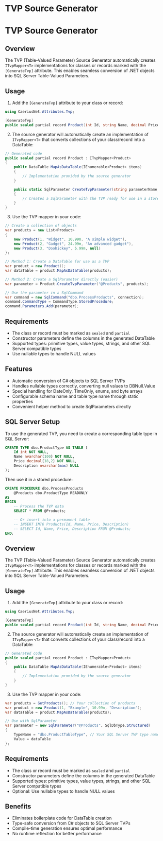 ﻿# TVP Source Generator

# TVP Source Generator

## Overview

The TVP (Table-Valued Parameter) Source Generator automatically creates `ITvpMapper<T>` implementations for classes or
records marked with the `[GenerateTvp]` attribute. This enables seamless conversion of .NET objects into SQL Server
Table-Valued Parameters.

## Usage

1. Add the `[GenerateTvp]` attribute to your class or record:

```csharp
using CaeriusNet.Attributes.Tvp;

[GenerateTvp]
public sealed partial record Product(int Id, string Name, decimal Price, string? Description);
```

2. The source generator will automatically create an implementation of `ITvpMapper<T>` that converts collections of your
   class/record into a DataTable:

```csharp
// Generated code
public sealed partial record Product : ITvpMapper<Product>
{
    public DataTable MapAsDataTable(IEnumerable<Product> items)
    {
        // Implementation provided by the source generator
    }

    public static SqlParameter CreateTvpParameter(string parameterName, IEnumerable<Product> items)
    {
        // Creates a SqlParameter with the TVP ready for use in a stored procedure
    }
}
```

3. Use the TVP mapper in your code:

```csharp
// Create a collection of objects
var products = new List<Product>
{
    new Product(1, "Widget", 10.99m, "A simple widget"),
    new Product(2, "Gadget", 24.99m, "An advanced gadget"),
    new Product(3, "Doohickey", 5.99m, null)
};

// Method 1: Create a DataTable for use as a TVP
var product = new Product();
var dataTable = product.MapAsDataTable(products);

// Method 2: Create a SqlParameter directly (easier)
var parameter = Product.CreateTvpParameter("@Products", products);

// Use the parameter in a SqlCommand
var command = new SqlCommand("dbo.ProcessProducts", connection);
command.CommandType = CommandType.StoredProcedure;
command.Parameters.Add(parameter);
```

## Requirements

- The class or record must be marked as `sealed` and `partial`
- Constructor parameters define the columns in the generated DataTable
- Supported types: primitive types, value types, strings, and other SQL Server compatible types
- Use nullable types to handle NULL values

## Features

- Automatic conversion of C# objects to SQL Server TVPs
- Handles nullable types correctly, converting null values to DBNull.Value
- Special handling for DateOnly, TimeOnly, enums, and byte arrays
- Configurable schema name and table type name through static properties
- Convenient helper method to create SqlParameters directly

## SQL Server Setup

To use the generated TVP, you need to create a corresponding table type in SQL Server:

```sql
CREATE TYPE dbo.ProductType AS TABLE (
    Id int NOT NULL,
    Name nvarchar(100) NOT NULL,
    Price decimal(18,2) NOT NULL,
    Description nvarchar(max) NULL
);
```

Then use it in a stored procedure:

```sql
CREATE PROCEDURE dbo.ProcessProducts
    @Products dbo.ProductType READONLY
AS
BEGIN
    -- Process the TVP data
    SELECT * FROM @Products;

    -- Or insert into a permanent table
    -- INSERT INTO Products(Id, Name, Price, Description)
    -- SELECT Id, Name, Price, Description FROM @Products;
END;
```

## Overview

The TVP (Table-Valued Parameter) Source Generator automatically creates `ITvpMapper<T>` implementations for classes or
records marked with the `[GenerateTvp]` attribute. This enables seamless conversion of .NET objects into SQL Server
Table-Valued Parameters.

## Usage

1. Add the `[GenerateTvp]` attribute to your class or record:

```csharp
using CaeriusNet.Attributes.Tvp;

[GenerateTvp]
public sealed partial record Product(int Id, string Name, decimal Price, string? Description);
```

2. The source generator will automatically create an implementation of `ITvpMapper<T>` that converts collections of your
   class/record into a DataTable:

```csharp
// Generated code
public sealed partial record Product : ITvpMapper<Product>
{
    public DataTable MapAsDataTable(IEnumerable<Product> items)
    {
        // Implementation provided by the source generator
    }
}
```

3. Use the TVP mapper in your code:

```csharp
var products = GetProducts(); // Your collection of products
var product = new Product(1, "Example", 10.99m, "Description");
var dataTable = product.MapAsDataTable(products);

// Use with SqlParameter
var parameter = new SqlParameter("@Products", SqlDbType.Structured)
{
    TypeName = "dbo.ProductTableType", // Your SQL Server TVP type name
    Value = dataTable
};
```

## Requirements

- The class or record must be marked as `sealed` and `partial`
- Constructor parameters define the columns in the generated DataTable
- Supported types: primitive types, value types, strings, and other SQL Server compatible types
- Optional: Use nullable types to handle NULL values

## Benefits

- Eliminates boilerplate code for DataTable creation
- Type-safe conversion from C# objects to SQL Server TVPs
- Compile-time generation ensures optimal performance
- No runtime reflection for better performance
